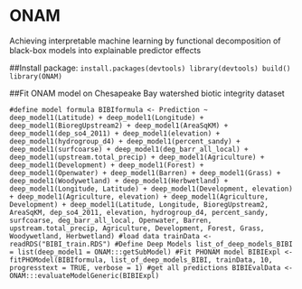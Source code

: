 # ONAM

Achieving interpretable machine learning by functional decomposition of black-box models into explainable predictor effects

##Install package:
`install.packages(devtools)
library(devtools)
build()
library(ONAM)`

##Fit ONAM model on Chesapeake Bay watershed biotic integrity dataset

`#define model formula
BIBIformula <- Prediction ~ deep_model1(Latitude) + deep_model1(Longitude) +
  deep_model1(BioregUpstream2) + deep_model1(AreaSqKM) +
  deep_model1(dep_so4_2011) + deep_model1(elevation) +
  deep_model1(hydrogroup_d4) + deep_model1(percent_sandy) +
  deep_model1(surfcoarse) + deep_model1(deg_barr_all_local) +
  deep_model1(upstream.total_precip) + deep_model1(Agriculture) +
  deep_model1(Development) + deep_model1(Forest) + deep_model1(Openwater) +
  deep_model1(Barren) + deep_model1(Grass) + deep_model1(Woodywetland) +
  deep_model1(Herbwetland) +
  deep_model1(Longitude, Latitude) + deep_model1(Development, elevation) +
  deep_model1(Agriculture, elevation) + deep_model1(Agriculture, Development) +
  deep_model1(Latitude, Longitude,
              BioregUpstream2, AreaSqKM, dep_so4_2011, elevation, hydrogroup_d4,
              percent_sandy, surfcoarse, deg_barr_all_local, Openwater, Barren,
              upstream.total_precip, Agriculture, Development, Forest, Grass,
              Woodywetland, Herbwetland)
#load data
trainData <- readRDS("BIBI_train.RDS")
#Define Deep Models
list_of_deep_models_BIBI = list(deep_model1 = ONAM:::getSubModel)
#Fit PHONAM model
BIBIExpl <-
  fitPHOModel(BIBIformula, list_of_deep_models_BIBI,
              trainData, 10, progresstext = TRUE, verbose = 1)
#get all predictions
BIBIEvalData <- ONAM:::evaluateModelGeneric(BIBIExpl)`



